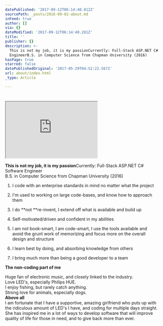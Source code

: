 ```yaml
---
datePublished: '2017-09-12T06:14:40.812Z'
sourcePath: _posts/2016-09-02-about.md
inFeed: true
author: []
via: {}
dateModified: '2017-09-12T06:14:40.281Z'
title: ''
publisher: {}
description: >-
  This is not my job, it is my passionCurrently: Full-Stack ASP.NET C# Software
  EngineerB.S. in Computer Science from Chapman University (2016)
hasPage: true
starred: false
datePublishedOriginal: '2017-05-29T04:52:22.567Z'
url: about/index.html
_type: Article

---
```

# 

<iframe src="https://the-grid.github.io/ed-userhtml/?g=eJyNVFtv2jAUfsa_4ihoEkgNNNCuJUCkthTtYdIeOmmPlYkNsTBxZJtbEf99x-bSNg3TbIHhnO_cP3tg7FZysNuCDwPLN7adGhMkpP66UEvDf624fs4l1TMOOyC1Bf4SeQyd22ID18ejj4pUSaXjerfb643HfQBCYE9qhNTXmhYF10DQfELT-UyrZc7i-ve77sPjHZoeLKF-ff34NLrpE1AYcyrVOs4EYzxHSUEZE_kslHxqMfa3DyKrioPkJJgoa9XCi8ieVNXBxMrX4qoNraa5mSq9iGHp8kyp4e_1QJ1z_3eqcowcuXJ_cLniVqT0Ch60oPIKXtBF-MK1mPZJLVzzyVwcHQsrFHaLSgmRAY6-Q7W0mP55hQv19p_YUP0bWNsTuFBvnNssTDMhWSNvYjk7cAWFRrxx7N79pnA1Sm4t16EpaIqNjKHVKTYfU_08hRvXYB-ydjFq5kYJu1JTDt02KZW8EbWipmvauQtVSnVBdZqhyShDukAXp3P6IBO7DoAUaDGq52GhBZJ3G_rBunJ28IGOUL-NOqOH-z6ytsX4lC6lLZmU8Cf-Il6KWVZGf_E_ip5unnse75OuyOfEubFfHkrTlOOgzqDDKrk-3hyHP3n1ISpcdyK3PdTwVOWsDH6H3t26fWiIWAmG1PicBmah9FmMFo8jt50FavHyD9r-cUnIILMLCZuFzM0wyKwt4nZ7vV631t2W0rN21Ov12huHCRwoljSfDQOe4zM0mCi2Be9mGJQeBqd2d1mwYXB8ZVD0B1nOGzYTpvVKpVjxRrPprjvAGfyFrGgGR30qqTGHl7A0oiD56b31B20EJnA2uWwTJL8zkc8rbI4mVTMIkifFKuIke_9N4CAn58O1yJ2ugQn5C9cd0S4" height="185" style=""></iframe>

**This is not my job, it is my passion**Currently: Full-Stack ASP.NET C\# Software Engineer  
B.S. in Computer Science from Chapman University (2016)

1. I code with an enterprise standards in mind no matter what the project

1. I'm used to working on large code-bases, and know how to approach them
2. I do **not **re-invent, I extend off what is available and build up
3. Self-motivated/driven and confident in my abilities
4. I am not book-smart, I am code-smart, I use the tools available and avoid the grunt work of memorizing and focus more on the overall design and structure
5. I learn best by doing, and absorbing knowledge from others
6. I bring much more than being a good developer to a team

**The non-coding part of me**

Huge fan of electronic music, and closely linked to the industry.   
Love LED's, especially Philips HUE.  
I enjoy fishing, but rarely catch anything.  
Strong love for animals, especially dogs.  
**Above all**  
I am fortunate that I have a supportive, amazing girlfriend who puts up with the ridiculous amount of LED's I have, and coding for multiple days straight. She has inspired me in a lot of ways to develop software that will improve quality of life for those in need, and to give back more than ever.